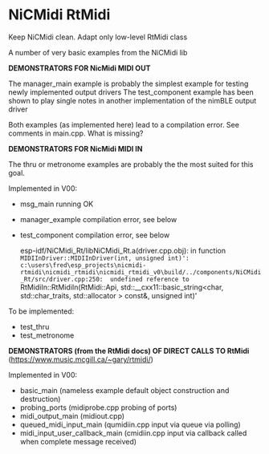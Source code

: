 # NiCMidi RtMidi
 Keep NiCMidi clean. Adapt only low-level RtMidi class
 
 


 A number of very basic examples from the NiCMidi lib

 **DEMONSTRATORS FOR NicMidi MIDI OUT**

The manager_main example is probably the simplest example for testing newly implemented output drivers
The test_component example has been shown to play single notes in another implementation of the nimBLE output driver

Both examples (as implemented here) lead to a compilation error. See comments in main.cpp.  What is missing?

**DEMONSTRATORS FOR NicMidi MIDI IN**

The thru or metronome examples are probably the the most suited for this goal.

Implemented in V00: 

- msg_main         running OK
- manager_example  compilation error, see below
- test_component   compilation error, see below

    esp-idf/NiCMidi_Rt/libNiCMidi_Rt.a(driver.cpp.obj): in function `MIDIInDriver::MIDIInDriver(int, unsigned int)':
    c:\users\fred\esp_projects\nicmidi-rtmidi\nicmidi_rtmidi\nicmidi_rtmidi_v0\build/../components/NiCMidi_Rt/src/driver.cpp:250: 
    undefined reference to `RtMidiIn::RtMidiIn(RtMidi::Api, std::__cxx11::basic_string<char, std::char_traits<char>, std::allocator<char> > const&, unsigned int)'


To be implemented:

- test_thru
- test_metronome


   
**DEMONSTRATORS (from the RtMidi docs) OF DIRECT CALLS TO RtMidi** (https://www.music.mcgill.ca/~gary/rtmidi/)  

Implemented in V00: 

- basic_main                       (nameless example default object construction and destruction)
- probing_ports                    (midiprobe.cpp    probing of ports)
- midi_output_main                 (midiout.cpp)
- queued_midi_input_main           (qumidiin.cpp     input via queue via polling)
- midi_input_user_callback_main    (cmidiin.cpp      input via callback called when complete message received)
       
   
   
        
  
   


